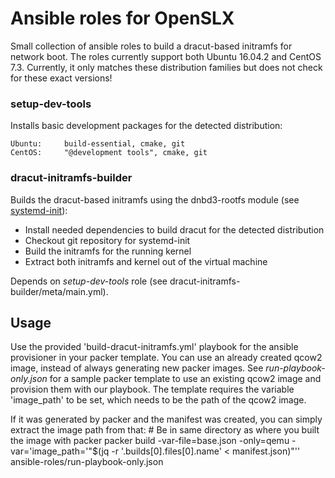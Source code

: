 # Ansible roles for OpenSLX
Small collection of ansible roles to build a dracut-based initramfs for network boot.
The roles currently support both Ubuntu 16.04.2 and CentOS 7.3.
Currently, it only matches these distribution families but does not check for these exact versions!

### setup-dev-tools
Installs basic development packages for the detected distribution:

    Ubuntu:		build-essential, cmake, git
    CentOS:		"@development tools", cmake, git

### dracut-initramfs-builder
Builds the dracut-based initramfs using the dnbd3-rootfs module (see [systemd-init](http://git.openslx.org/openslx-ng/systemd-init.git/)):
* Install needed dependencies to build dracut for the detected distribution
* Checkout git repository for systemd-init
* Build the initramfs for the running kernel
* Extract both initramfs and kernel out of the virtual machine

Depends on *setup-dev-tools* role (see dracut-initramfs-builder/meta/main.yml).

## Usage
Use the provided 'build-dracut-initramfs.yml' playbook for the ansible provisioner in your packer template.
You can use an already created qcow2 image, instead of always generating new packer images. See *run-playbook-only.json*
for a sample packer template to use an existing qcow2 image and provision them with our playbook.
The template requires the variable 'image_path' to be set, which needs to be the path of the qcow2 image.

If it was generated by packer and the manifest was created, you can simply extract the image path from that:
	# Be in same directory as where you built the image with packer
	packer build -var-file=base.json -only=qemu -var='image_path='"$(jq -r '.builds[0].files[0].name' < manifest.json)"'' ansible-roles/run-playbook-only.json

